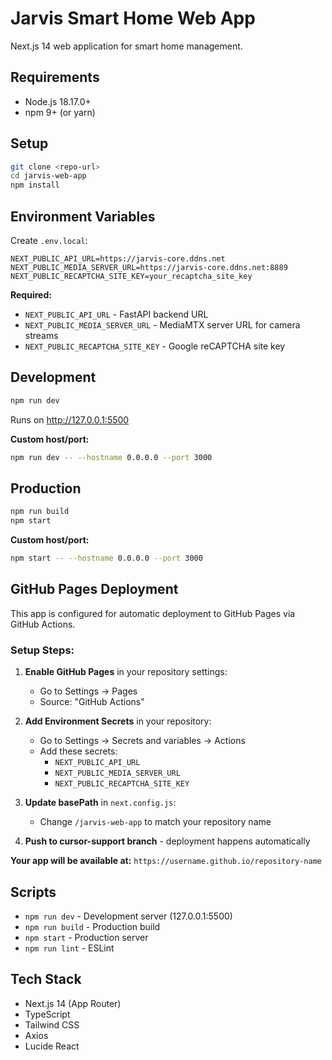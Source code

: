 # Jarvis Smart Home Web App

Next.js 14 web application for smart home management.

## Requirements

- Node.js 18.17.0+
- npm 9+ (or yarn)

## Setup

```bash
git clone <repo-url>
cd jarvis-web-app
npm install
```

## Environment Variables

Create `.env.local`:

```env
NEXT_PUBLIC_API_URL=https://jarvis-core.ddns.net
NEXT_PUBLIC_MEDIA_SERVER_URL=https://jarvis-core.ddns.net:8889
NEXT_PUBLIC_RECAPTCHA_SITE_KEY=your_recaptcha_site_key
```

**Required:**
- `NEXT_PUBLIC_API_URL` - FastAPI backend URL
- `NEXT_PUBLIC_MEDIA_SERVER_URL` - MediaMTX server URL for camera streams  
- `NEXT_PUBLIC_RECAPTCHA_SITE_KEY` - Google reCAPTCHA site key

## Development

```bash
npm run dev
```

Runs on http://127.0.0.1:5500

**Custom host/port:**
```bash
npm run dev -- --hostname 0.0.0.0 --port 3000
```

## Production

```bash
npm run build
npm start
```

**Custom host/port:**
```bash
npm start -- --hostname 0.0.0.0 --port 3000
```

## GitHub Pages Deployment

This app is configured for automatic deployment to GitHub Pages via GitHub Actions.

### Setup Steps:

1. **Enable GitHub Pages** in your repository settings:
   - Go to Settings → Pages
   - Source: "GitHub Actions"

2. **Add Environment Secrets** in your repository:
   - Go to Settings → Secrets and variables → Actions
   - Add these secrets:
     - `NEXT_PUBLIC_API_URL`
     - `NEXT_PUBLIC_MEDIA_SERVER_URL` 
     - `NEXT_PUBLIC_RECAPTCHA_SITE_KEY`

3. **Update basePath** in `next.config.js`:
   - Change `/jarvis-web-app` to match your repository name

4. **Push to cursor-support branch** - deployment happens automatically

**Your app will be available at:** `https://username.github.io/repository-name`

## Scripts

- `npm run dev` - Development server (127.0.0.1:5500)
- `npm run build` - Production build
- `npm start` - Production server
- `npm run lint` - ESLint

## Tech Stack

- Next.js 14 (App Router)
- TypeScript
- Tailwind CSS
- Axios
- Lucide React